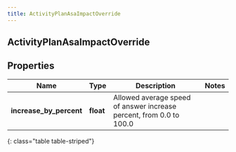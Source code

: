 ```yaml
---
title: ActivityPlanAsaImpactOverride
---
```

## ActivityPlanAsaImpactOverride

## Properties

|Name | Type | Description | Notes|
|------------ | ------------- | ------------- | -------------|
| **increase_by_percent** | **float** | Allowed average speed of answer increase percent, from 0.0 to 100.0 | |
{: class="table table-striped"}



